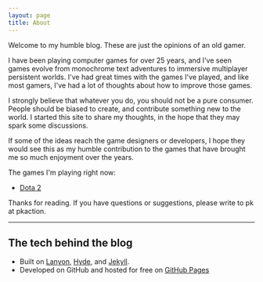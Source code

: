 ```yaml
---
layout: page
title: About
---
```


<p class="message">
  Welcome to my humble blog.  These are just the opinions of an old gamer.  
</p>

I have been playing computer games for over 25 years, and I've seen games evolve from monochrome text adventures to immersive multiplayer persistent worlds.  I've had great times with the games I've played, and like most gamers, I've had a lot of thoughts about how to improve those games.  

I strongly believe that whatever you do, you should not be a pure consumer.  People should be biased to create, and contribute something new to the world.  I started this site to share my thoughts, in the hope that they may spark some discussions.  

If some of the ideas reach the game designers or developers, I hope they would see this as my humble contribution to the games that have brought me so much enjoyment over the years.


The games I'm playing right now:

* [Dota 2](http://dota2.com)


Thanks for reading.  If you have questions or suggestions, please write to pk at pkaction.



---

## The tech behind the blog
* Built on [Lanyon](http://lanyon.getpoole.com/), [Hyde](http://hyde.getpoole.com/), and [Jekyll](http://jekyllrb.com). 
* Developed on GitHub and hosted for free on [GitHub Pages](https://pages.github.com)

